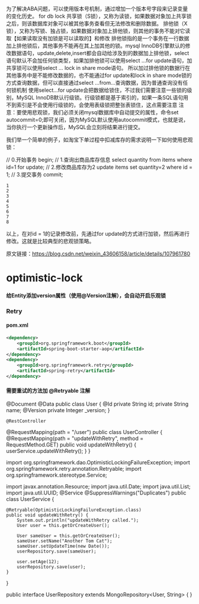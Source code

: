 为了解决ABA问题，可以使用版本号机制，通过增加一个版本号字段来记录变量的变化历史。
for db lock
共享锁（S锁），又称为读锁，如果数据对象加上共享锁之后，则该数据库对象可以被其他事务查看但无法修改和删除数据。
排他锁（X锁），又称为写锁、独占锁，如果数据对象加上排他锁，则其他的事务不能对它读取【如果读取没有加锁是可以读取的】和修改
排他锁指的是一个事务在一行数据加上排他锁后，其他事务不能再在其上加其他的锁。mysql InnoDB引擎默认的修改数据语句，update,delete,insert都会自动给涉及到的数据加上排他锁，select语句默认不会加任何锁类型，如果加排他锁可以使用select …for update语句，加共享锁可以使用select … lock in share mode语句。 所以加过排他锁的数据行在其他事务中是不能修改数据的，也不能通过for update和lock in share mode锁的方式查询数据，但可以直接通过select …from…查询数据，因为普通查询没有任何锁机制
使用select…for update会把数据给锁住，不过我们需要注意一些锁的级别，MySQL InnoDB默认行级锁。行级锁都是基于索引的，如果一条SQL语句用不到索引是不会使用行级锁的，会使用表级锁把整张表锁住，这点需要注意
注意：要使用悲观锁，我们必须关闭mysql数据库中自动提交的属性，命令set autocommit=0;即可关闭，因为MySQL默认使用autocommit模式，也就是说，当你执行一个更新操作后，MySQL会立刻将结果进行提交。

我们举一个简单的例子，如淘宝下单过程中扣减库存的需求说明一下如何使用悲观锁：

// 0.开始事务
begin; 
// 1.查询出商品库存信息
select quantity from items where id=1 for update;
// 2.修改商品库存为2
update items set quantity=2 where id = 1;
// 3.提交事务
commit;

    1
    2
    3
    4
    5
    6
    7
    8

以上，在对id = 1的记录修改前，先通过for update的方式进行加锁，然后再进行修改。这就是比较典型的悲观锁策略。

                        
原文链接：https://blog.csdn.net/weixin_43606158/article/details/107961780

# optimistic-lock
#### 给Entity添加version属性（使用@Version注解），会自动开启乐观锁
### Retry

#### pom.xml

```xml
<dependency>
    <groupId>org.springframework.boot</groupId>
    <artifactId>spring-boot-starter-aop</artifactId>
</dependency>
<dependency>
    <groupId>org.springframework.retry</groupId>
    <artifactId>spring-retry</artifactId>
</dependency>
```
#### 需要重试的方法加 @Retryable 注解

@Document
@Data
public class User {
    @Id
    private String id;
      private String name;
       @Version
    private Integer _version;
    }
    
    @RestController
@RequestMapping(path = "/user")
public class UserController {
    @RequestMapping(path = "updateWithRetry", method = RequestMethod.GET)
    public void updateWithRetry() {
        userService.updateWithRetry();
    }
}



import org.springframework.dao.OptimisticLockingFailureException;
import org.springframework.retry.annotation.Retryable;
import org.springframework.stereotype.Service;

import javax.annotation.Resource;
import java.util.Date;
import java.util.List;
import java.util.UUID;
@Service
@SuppressWarnings("Duplicates")
public class UserService {


    @Retryable(OptimisticLockingFailureException.class)
    public void updateWithRetry() {
        System.out.println("updateWithRetry called.");
        User user = this.getOrCreateUser();

        User sameUser = this.getOrCreateUser();
        sameUser.setName("Another Tom Cat");
        sameUser.setUpdateTime(new Date());
        userRepository.save(sameUser);

        user.setAge(12);
        userRepository.save(user);
    }
}


public interface UserRepository extends MongoRepository<User, String> {
}
